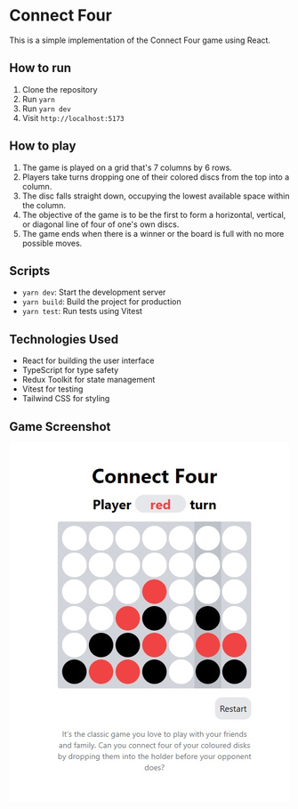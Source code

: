 # Connect Four

This is a simple implementation of the Connect Four game using React.

## How to run

1. Clone the repository
2. Run `yarn`
3. Run `yarn dev`
4. Visit `http://localhost:5173`

## How to play

1. The game is played on a grid that's 7 columns by 6 rows.
2. Players take turns dropping one of their colored discs from the top into a column.
3. The disc falls straight down, occupying the lowest available space within the column.
4. The objective of the game is to be the first to form a horizontal, vertical, or diagonal line of four of one's own discs.
5. The game ends when there is a winner or the board is full with no more possible moves.

## Scripts

- `yarn dev`: Start the development server
- `yarn build`: Build the project for production
- `yarn test`: Run tests using Vitest

## Technologies Used

- React for building the user interface
- TypeScript for type safety
- Redux Toolkit for state management
- Vitest for testing
- Tailwind CSS for styling

## Game Screenshot

![Game Screenshot](screenshot.jpg)

